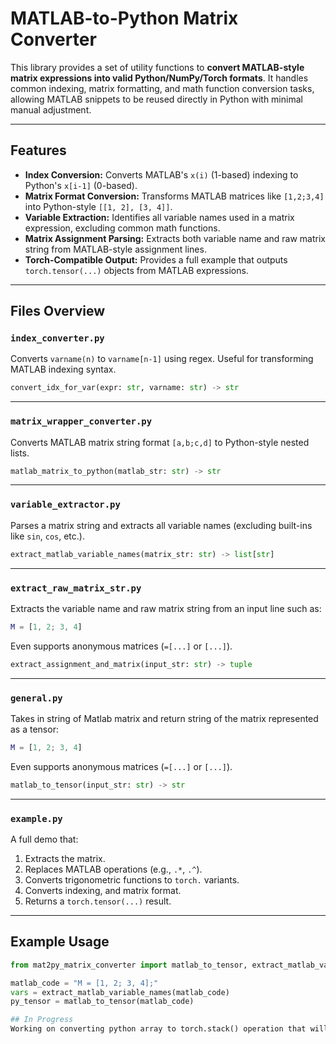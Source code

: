 # MATLAB-to-Python Matrix Converter

This library provides a set of utility functions to **convert MATLAB-style matrix expressions into valid Python/NumPy/Torch formats**. It handles common indexing, matrix formatting, and math function conversion tasks, allowing MATLAB snippets to be reused directly in Python with minimal manual adjustment.

---

## Features

- **Index Conversion:** Converts MATLAB's `x(i)` (1-based) indexing to Python's `x[i-1]` (0-based).
- **Matrix Format Conversion:** Transforms MATLAB matrices like `[1,2;3,4]` into Python-style `[[1, 2], [3, 4]]`.
- **Variable Extraction:** Identifies all variable names used in a matrix expression, excluding common math functions.
- **Matrix Assignment Parsing:** Extracts both variable name and raw matrix string from MATLAB-style assignment lines.
- **Torch-Compatible Output:** Provides a full example that outputs `torch.tensor(...)` objects from MATLAB expressions.

---

## Files Overview

### `index_converter.py`

Converts `varname(n)` to `varname[n-1]` using regex. Useful for transforming MATLAB indexing syntax.

```python
convert_idx_for_var(expr: str, varname: str) -> str
```

---

### `matrix_wrapper_converter.py`

Converts MATLAB matrix string format `[a,b;c,d]` to Python-style nested lists.

```python
matlab_matrix_to_python(matlab_str: str) -> str
```

---

### `variable_extractor.py`

Parses a matrix string and extracts all variable names (excluding built-ins like `sin`, `cos`, etc.).

```python
extract_matlab_variable_names(matrix_str: str) -> list[str]
```

---

### `extract_raw_matrix_str.py`

Extracts the variable name and raw matrix string from an input line such as:

```matlab
M = [1, 2; 3, 4]
```

Even supports anonymous matrices (`=[...]` or `[...]`).

```python
extract_assignment_and_matrix(input_str: str) -> tuple
```

---

### `general.py`

Takes in string of Matlab matrix and return string of the matrix represented as a tensor:

```matlab
M = [1, 2; 3, 4]
```

Even supports anonymous matrices (`=[...]` or `[...]`).

```python
matlab_to_tensor(input_str: str) -> str
```

---

### `example.py`

A full demo that:
1. Extracts the matrix.
2. Replaces MATLAB operations (e.g., `.*`, `.^`).
3. Converts trigonometric functions to `torch.` variants.
4. Converts indexing, and matrix format.
5. Returns a `torch.tensor(...)` result.

---

## Example Usage

```python
from mat2py_matrix_converter import matlab_to_tensor, extract_matlab_variable_names

matlab_code = "M = [1, 2; 3, 4];"
vars = extract_matlab_variable_names(matlab_code)
py_tensor = matlab_to_tensor(matlab_code)

## In Progress
Working on converting python array to torch.stack() operation that will preserve the gradient flow, given a input tensor. 
```
